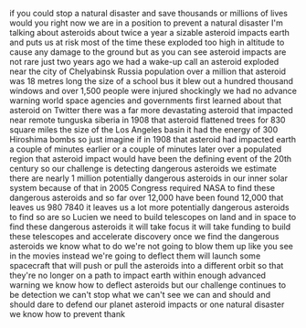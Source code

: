 
if you could stop a natural disaster and
save thousands or millions of lives
would you right now we are in a position
to prevent a natural disaster I&#39;m
talking about asteroids about twice a
year a sizable asteroid impacts earth
and puts us at risk most of the time
these exploded too high in altitude to
cause any damage to the ground but as
you can see asteroid impacts are not
rare just two years ago we had a wake-up
call an asteroid exploded near the city
of Chelyabinsk Russia population over a
million that asteroid was 18 metres long
the size of a school bus it blew out a
hundred thousand windows and over 1,500
people were injured shockingly we had no
advance warning world space agencies and
governments first learned about that
asteroid on Twitter there was a far more
devastating asteroid that impacted near
remote tunguska siberia in 1908 that
asteroid flattened trees for 830 square
miles the size of the Los Angeles basin
it had the energy of 300 Hiroshima bombs
so just imagine if in 1908 that asteroid
had impacted earth a couple of minutes
earlier or a couple of minutes later
over a populated region that asteroid
impact would have been the defining
event of the 20th century so our
challenge is detecting dangerous
asteroids we estimate there are nearly 1
million potentially dangerous asteroids
in our inner solar system because of
that in 2005 Congress required NASA to
find these dangerous asteroids and so
far over 12,000 have been found 12,000
that leaves us 980 7840 it leaves us a
lot more potentially dangerous asteroids
to find so are so
Lucien we need to build telescopes on
land and in space to find these
dangerous asteroids it will take focus
it will take funding to build these
telescopes and accelerate discovery once
we find the dangerous asteroids we know
what to do we&#39;re not going to blow them
up like you see in the movies instead
we&#39;re going to deflect them will launch
some spacecraft that will push or pull
the asteroids into a different orbit so
that they&#39;re no longer on a path to
impact earth within enough advanced
warning we know how to deflect asteroids
but our challenge continues to be
detection we can&#39;t stop what we can&#39;t
see we can and should and should dare to
defend our planet asteroid impacts or
one natural disaster we know how to
prevent thank
